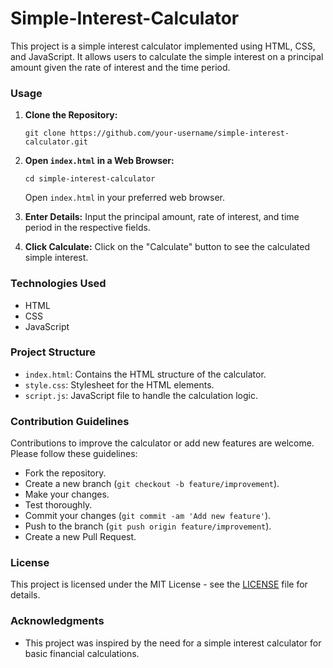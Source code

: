 # Simple-Interest-Calculator

This project is a simple interest calculator implemented using HTML, CSS, and JavaScript. It allows users to calculate the simple interest on a principal amount given the rate of interest and the time period.

### Usage
1. **Clone the Repository:**
   ```
   git clone https://github.com/your-username/simple-interest-calculator.git
   ```

2. **Open `index.html` in a Web Browser:**
   ```
   cd simple-interest-calculator
   ```
   Open `index.html` in your preferred web browser.

3. **Enter Details:**
   Input the principal amount, rate of interest, and time period in the respective fields.

4. **Click Calculate:**
   Click on the "Calculate" button to see the calculated simple interest.

### Technologies Used
- HTML
- CSS
- JavaScript

### Project Structure
- `index.html`: Contains the HTML structure of the calculator.
- `style.css`: Stylesheet for the HTML elements.
- `script.js`: JavaScript file to handle the calculation logic.

### Contribution Guidelines
Contributions to improve the calculator or add new features are welcome. Please follow these guidelines:
- Fork the repository.
- Create a new branch (`git checkout -b feature/improvement`).
- Make your changes.
- Test thoroughly.
- Commit your changes (`git commit -am 'Add new feature'`).
- Push to the branch (`git push origin feature/improvement`).
- Create a new Pull Request.

### License
This project is licensed under the MIT License - see the [LICENSE](LICENSE) file for details.

### Acknowledgments
- This project was inspired by the need for a simple interest calculator for basic financial calculations.
